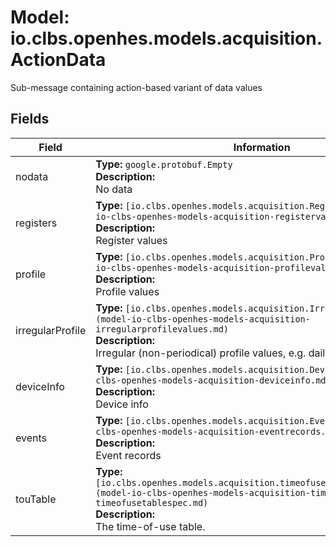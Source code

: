 # Model: io.clbs.openhes.models.acquisition.ActionData

Sub-message containing action-based variant of data values

## Fields

| Field | Information |
| --- | --- |
| nodata | <b>Type:</b> `google.protobuf.Empty`<br><b>Description:</b><br>No data |
| registers | <b>Type:</b> `[io.clbs.openhes.models.acquisition.RegisterValues](model-io-clbs-openhes-models-acquisition-registervalues.md)`<br><b>Description:</b><br>Register values |
| profile | <b>Type:</b> `[io.clbs.openhes.models.acquisition.ProfileValues](model-io-clbs-openhes-models-acquisition-profilevalues.md)`<br><b>Description:</b><br>Profile values |
| irregularProfile | <b>Type:</b> `[io.clbs.openhes.models.acquisition.IrregularProfileValues](model-io-clbs-openhes-models-acquisition-irregularprofilevalues.md)`<br><b>Description:</b><br>Irregular (non-periodical) profile values, e.g. daily profile |
| deviceInfo | <b>Type:</b> `[io.clbs.openhes.models.acquisition.DeviceInfo](model-io-clbs-openhes-models-acquisition-deviceinfo.md)`<br><b>Description:</b><br>Device info |
| events | <b>Type:</b> `[io.clbs.openhes.models.acquisition.EventRecords](model-io-clbs-openhes-models-acquisition-eventrecords.md)`<br><b>Description:</b><br>Event records |
| touTable | <b>Type:</b> `[io.clbs.openhes.models.acquisition.timeofuse.TimeOfUseTableSpec](model-io-clbs-openhes-models-acquisition-timeofuse-timeofusetablespec.md)`<br><b>Description:</b><br>The time-of-use table. |

